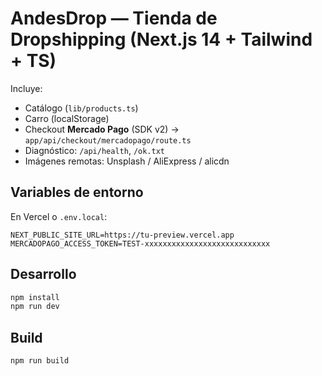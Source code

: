 # AndesDrop — Tienda de Dropshipping (Next.js 14 + Tailwind + TS)

Incluye:
- Catálogo (`lib/products.ts`)
- Carro (localStorage)
- Checkout **Mercado Pago** (SDK v2) → `app/api/checkout/mercadopago/route.ts`
- Diagnóstico: `/api/health`, `/ok.txt`
- Imágenes remotas: Unsplash / AliExpress / alicdn

## Variables de entorno
En Vercel o `.env.local`:
```
NEXT_PUBLIC_SITE_URL=https://tu-preview.vercel.app
MERCADOPAGO_ACCESS_TOKEN=TEST-xxxxxxxxxxxxxxxxxxxxxxxxxxxx
```

## Desarrollo
```bash
npm install
npm run dev
```

## Build
```bash
npm run build
```
